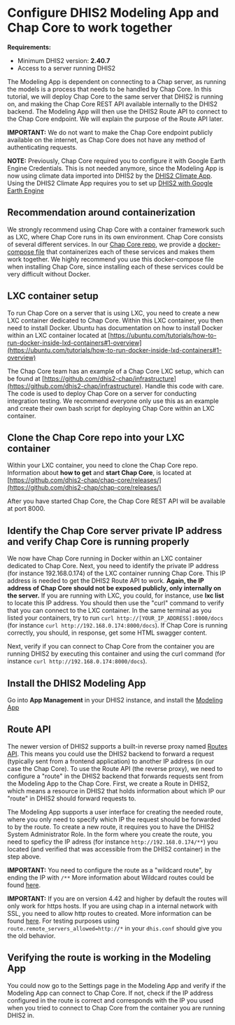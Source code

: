 # Configure DHIS2 Modeling App and Chap Core to work together

**Requirements:**

- Minimum DHIS2 version: **2.40.7**
- Access to a server running DHIS2

The Modeling App is dependent on connecting to a Chap server, as running the models is a process that needs to be handled by Chap Core. In this tutorial, we will deploy Chap Core to the same server that DHIS2 is running on, and making the Chap Core REST API available internally to the DHIS2 backend. The Modeling App will then use the DHIS2 Route API to connect to the Chap Core endpoint. We will explain the purpose of the Route API later.

**IMPORTANT:** We do not want to make the Chap Core endpoint publicly available on the internet, as Chap Core does not have any method of authenticating requests.

**NOTE:** Previously, Chap Core required you to configure it with Google Earth Engine Credentials. This is not needed anymore, since the Modeling App is now using climate data imported into DHIS2 by the [DHIS2 Climate App](https://apps.dhis2.org/app/effb986c-a3c7-485e-a2f6-5e54ff9df7c3). Using the DHIS2 Climate App requires you to set up [DHIS2 with Google Earth Engine](https://docs.dhis2.org/en/topics/tutorials/google-earth-engine-sign-up.html)

## Recommendation around containerization

We strongly recommend using Chap Core with a container framework such as LXC, where Chap Core runs in its own environment. Chap Core consists of several different services. In our [Chap Core repo](https://github.com/dhis2-chap/chap-core), we provide a [docker-compose file](https://github.com/dhis2-chap/chap-core/blob/master/compose.yml) that containerizes each of these services and makes them work together. We highly recommend you use this docker-compose file when installing Chap Core, since installing each of these services could be very difficult without Docker.

## LXC container setup

To run Chap Core on a server that is using LXC, you need to create a new LXC container dedicated to Chap Core. Within this LXC container, you then need to install Docker. Ubuntu has documentation on how to install Docker within an LXC container located at [https://ubuntu.com/tutorials/how-to-run-docker-inside-lxd-containers#1-overview](https://ubuntu.com/tutorials/how-to-run-docker-inside-lxd-containers#1-overview)

The Chap Core team has an example of a Chap Core LXC setup, which can be found at [https://github.com/dhis2-chap/infrastructure](https://github.com/dhis2-chap/infrastructure). Handle this code with care. The code is used to deploy Chap Core on a server for conducting integration testing. We recommend everyone only use this as an example and create their own bash script for deploying Chap Core within an LXC container.

## Clone the Chap Core repo into your LXC container

Within your LXC container, you need to clone the Chap Core repo. Information about **how to get** and **start Chap Core**, is located at [https://github.com/dhis2-chap/chap-core/releases/](https://github.com/dhis2-chap/chap-core/releases/)

After you have started Chap Core, the Chap Core REST API will be available at port 8000.

## Identify the Chap Core server private IP address and verify Chap Core is running properly

We now have Chap Core running in Docker within an LXC container dedicated to Chap Core. Next, you need to identify the private IP address (for instance 192.168.0.174) of the LXC container running Chap Core. This IP address is needed to get the DHIS2 Route API to work. **Again, the IP address of Chap Core should not be exposed publicly, only internally on the server.** If you are running with LXC, you could, for instance, use **lxc list** to locate this IP address. You should then use the "curl" command to verify that you can connect to the LXC container. In the same terminal as you listed your containers, try to run `curl http://[YOUR_IP_ADDRESS]:8000/docs` (for instance `curl http://192.168.0.174:8000/docs`). If Chap Core is running correctly, you should, in response, get some HTML swagger content.

Next, verify if you can connect to Chap Core from the container you are running DHIS2 by executing this container and using the curl command (for instance `curl http://192.168.0.174:8000/docs`).

## Install the DHIS2 Modeling App

Go into **App Management** in your DHIS2 instance, and install the [Modeling App](https://apps.dhis2.org/app/a29851f9-82a7-4ecd-8b2c-58e0f220bc75)

## Route API

The newer version of DHIS2 supports a built-in reverse proxy named [Routes API](https://docs.dhis2.org/en/develop/using-the-api/dhis-core-version-242/route.html). This means you could use the DHIS2 backend to forward a request (typically sent from a frontend application) to another IP address (in our case the Chap Core). To use the Route API (the reverse proxy), we need to configure a "route" in the DHIS2 backend that forwards requests sent from the Modeling App to the Chap Core. First, we create a Route in DHIS2, which means a resource in DHIS2 that holds information about which IP our "route" in DHIS2 should forward requests to.

The Modeling App supports a user interface for creating the needed route, where you only need to specify which IP the request should be forwarded to by the route. To create a new route, it requires you to have the DHIS2 System Administrator Role. In the form where you create the route, you need to speficy the IP adress (for instance `http://192.168.0.174/**`) you located (and verified that was accessible from the DHIS2 container) in the step above.

**IMPORTANT:** You need to configure the route as a "wildcard route", by ending the IP with `/**` More information about Wildcard routes could be found [here](https://docs.dhis2.org/en/develop/using-the-api/dhis-core-version-242/route.html#wildcard-routes).

**IMPORTANT:** If you are on version 4.42 and higher by default the routes will only work for https hosts. If you are using chap in a internal network with SSL, you need to allow http routes to created. More information can be found [here](https://docs.dhis2.org/en/develop/using-the-api/dhis-core-version-242/route.html#required-permissions). For testing purposes using `route.remote_servers_allowed=http://*` in your `dhis.conf` should give you the old behavior.

## Verifying the route is working in the Modeling App

You could now go to the Settings page in the Modeling App and verify if the Modeling App can connect to Chap Core. If not, check if the IP address configured in the route is correct and corresponds with the IP you used when you tried to connect to Chap Core from the container you are running DHIS2 in.
